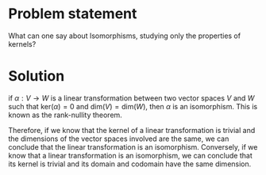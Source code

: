 # Problem statement
What can one say about Isomorphisms, studying only the properties of kernels?

# Solution
if $\alpha: V \rightarrow W$ is a linear transformation between two vector spaces $V$ and $W$ such that $\text{ker}(\alpha) = {0}$ and $\text{dim}(V) = \text{dim}(W)$, then $\alpha$ is an isomorphism. This is known as the rank-nullity theorem.

Therefore, if we know that the kernel of a linear transformation is trivial and the dimensions of the vector spaces involved are the same, we can conclude that the linear transformation is an isomorphism. Conversely, if we know that a linear transformation is an isomorphism, we can conclude that its kernel is trivial and its domain and codomain have the same dimension.
